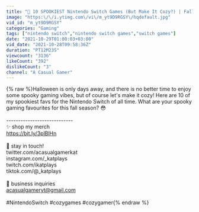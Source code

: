```yaml
---
title: "👻 10 SPOOKIEST Nintendo Switch Games (But Make It Cozy?) | Fall 2021"
image: "https:\/\/i.ytimg.com\/vi\/m_yt9D9RGSY\/hqdefault.jpg"
vid_id: "m_yt9D9RGSY"
categories: "Gaming"
tags: ["nintendo switch","nintendo switch games","switch games"]
date: "2021-10-29T01:00:03+03:00"
vid_date: "2021-10-28T09:58:36Z"
duration: "PT12M23S"
viewcount: "3136"
likeCount: "392"
dislikeCount: "3"
channel: "A Casual Gamer"
---
```

{% raw %}Halloween is only days away, and there is no better time to enjoy some spooky gaming vibes, but of course let's make it cozy! Here are 10 of my spookiest favs for the Nintendo Switch of all time. What are your spooky gaming favourites for this fall season? 😳<br /><br />----------------------------<br />✨ shop my merch<br /><a rel="nofollow" target="blank" href="https://bit.ly/3plBlHn">https://bit.ly/3plBlHn</a><br /><br />💖 stay in touch!<br />twitter.com/acasualgamerkat<br />instagram.com/_katplays<br />twitch.com/ikatplays<br />tiktok.com/@_katplays<br /><br />📧 business inquiries<br />acasualgameryt@gmail.com<br /><br />#NintendoSwitch #cozygames #cozygamer{% endraw %}
